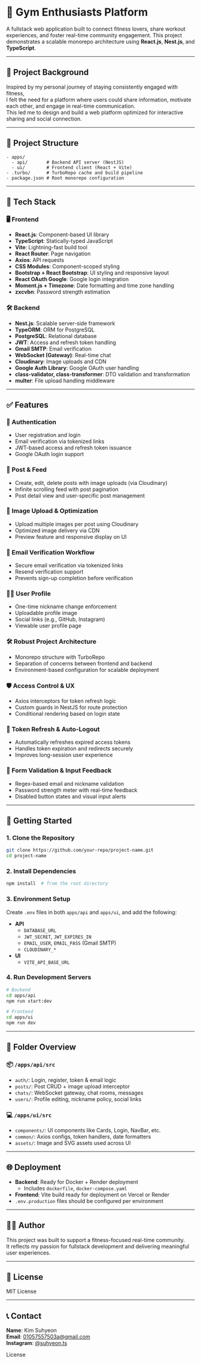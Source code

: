 
# 💪 Gym Enthusiasts Platform

A fullstack web application built to connect fitness lovers, share workout experiences, and foster real-time community engagement. This project demonstrates a scalable monorepo architecture using **React.js**, **Nest.js**, and **TypeScript**.

---

## 🧠 Project Background

Inspired by my personal journey of staying consistently engaged with fitness,  
I felt the need for a platform where users could share information, motivate each other, and engage in real-time communication.  
This led me to design and build a web platform optimized for interactive sharing and social connection.

---

## 📁 Project Structure

```
- apps/
  - api/       # Backend API server (NestJS)
  - ui/        # Frontend client (React + Vite)
- .turbo/      # TurboRepo cache and build pipeline
- package.json # Root monorepo configuration
```

---

## 🔧 Tech Stack

### 🖥️ Frontend
- **React.js**: Component-based UI library
- **TypeScript**: Statically-typed JavaScript
- **Vite**: Lightning-fast build tool
- **React Router**: Page navigation
- **Axios**: API requests
- **CSS Modules**: Component-scoped styling
- **Bootstrap + React Bootstrap**: UI styling and responsive layout
- **React OAuth Google**: Google login integration
- **Moment.js + Timezone**: Date formatting and time zone handling
- **zxcvbn**: Password strength estimation

### 🛠 Backend
- **Nest.js**: Scalable server-side framework
- **TypeORM**: ORM for PostgreSQL
- **PostgreSQL**: Relational database
- **JWT**: Access and refresh token handling
- **Gmail SMTP**: Email verification
- **WebSocket (Gateway)**: Real-time chat
- **Cloudinary**: Image uploads and CDN
- **Google Auth Library**: Google OAuth user handling
- **class-validator, class-transformer**: DTO validation and transformation
- **multer**: File upload handling middleware

---

## ✅ Features

### 🔐 Authentication
- User registration and login
- Email verification via tokenized links
- JWT-based access and refresh token issuance
- Google OAuth login support

### 📝 Post & Feed
- Create, edit, delete posts with image uploads (via Cloudinary)
- Infinite scrolling feed with post pagination
- Post detail view and user-specific post management

### 📸 Image Upload & Optimization
- Upload multiple images per post using Cloudinary
- Optimized image delivery via CDN
- Preview feature and responsive display on UI

### 📧 Email Verification Workflow
- Secure email verification via tokenized links
- Resend verification support
- Prevents sign-up completion before verification

### 🧑‍🎨 User Profile
- One-time nickname change enforcement
- Uploadable profile image
- Social links (e.g., GitHub, Instagram)
- Viewable user profile page

### 🛠 Robust Project Architecture
- Monorepo structure with TurboRepo
- Separation of concerns between frontend and backend
- Environment-based configuration for scalable deployment

### 🛡 Access Control & UX
- Axios interceptors for token refresh logic
- Custom guards in NestJS for route protection
- Conditional rendering based on login state

### 📆 Token Refresh & Auto-Logout
- Automatically refreshes expired access tokens
- Handles token expiration and redirects securely
- Improves long-session user experience

### 🧪 Form Validation & Input Feedback
- Regex-based email and nickname validation
- Password strength meter with real-time feedback
- Disabled button states and visual input alerts

---

## 🚀 Getting Started

### 1. Clone the Repository

```bash
git clone https://github.com/your-repo/project-name.git
cd project-name
```

### 2. Install Dependencies

```bash
npm install  # from the root directory
```

### 3. Environment Setup

Create `.env` files in both `apps/api` and `apps/ui`, and add the following:

- **API**
  - `DATABASE_URL`
  - `JWT_SECRET`, `JWT_EXPIRES_IN`
  - `EMAIL_USER`, `EMAIL_PASS` (Gmail SMTP)
  - `CLOUDINARY_*`
- **UI**
  - `VITE_API_BASE_URL`

### 4. Run Development Servers

```bash
# Backend
cd apps/api
npm run start:dev

# Frontend
cd apps/ui
npm run dev
```

---

## 📂 Folder Overview

### 📦 `/apps/api/src`
- `auth/`: Login, register, token & email logic
- `posts/`: Post CRUD + image upload interceptor
- `chats/`: WebSocket gateway, chat rooms, messages
- `users/`: Profile editing, nickname policy, social links

### 💻 `/apps/ui/src`
- `components/`: UI components like Cards, Login, NavBar, etc.
- `common/`: Axios configs, token handlers, date formatters
- `assets/`: Image and SVG assets used across UI

---

## 🌐 Deployment

- **Backend**: Ready for Docker + Render deployment
  - Includes `dockerfile`, `docker-compose.yaml`
- **Frontend**: Vite build ready for deployment on Vercel or Render
- `.env.production` files should be configured per environment

---

## 🙋‍♂️ Author

This project was built to support a fitness-focused real-time community.  
It reflects my passion for fullstack development and delivering meaningful user experiences.

---

## 📜 License

MIT License


---

## 📞 Contact

**Name**: Kim Suhyeon  
**Email**: [01057557503a@gmail.com](mailto:01057557503a@gmail.com)  
**Instagram**: [@suhyeon.ts](https://instagram.com/suhyeon.ts)

License
